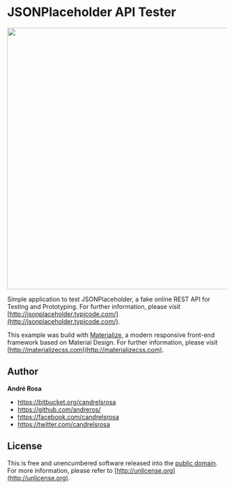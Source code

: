 # JSONPlaceholder API Tester 

<p align="center">
    <img src="https://raw.githubusercontent.com/andreros/playground/json-placeholder-api-tester/master/src/img/json-placeholder-api-tester.png" width="600">
</p>

Simple application to test JSONPlaceholder, a fake online REST API for Testing and Prototyping. For further information,
please visit [http://jsonplaceholder.typicode.com/](http://jsonplaceholder.typicode.com/).

This example was build with [Materialize](http://materializecss.com), a modern responsive front-end framework based on 
Material Design. For further information, please visit [http://materializecss.com](http://materializecss.com).


## Author

**André Rosa**

* <https://bitbucket.org/candrelsrosa>
* <https://github.com/andreros/>
* <https://facebook.com/candrelsrosa>
* <https://twitter.com/candrelsrosa>


## License

This is free and unencumbered software released into the [public domain](UNLICENSE.txt). For more information,
please refer to [http://unlicense.org](http://unlicense.org).
